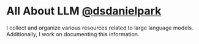 # All About LLM [@dsdanielpark](https://github.com/dsdanielpark)
 I collect and organize various resources related to large language models. Additionally, I work on documenting this information.
